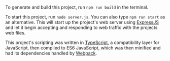 To generate and build this project, run `npm run build` in the terminal.

To start this project, run `node server.js`. You can also type `npm run start` as an alternative. This will start up the project's web server using [ExpressJS](https://expressjs.com/) and let it begin accepting and responding to web traffic with the projects web files.

This project's scripting was written in [TypeScript](https://www.typescriptlang.org/), a compatibility layer for JavaScript, then compiled to ES6 JavaScript, which was then minified and had its dependencies handled by [Webpack](https://webpack.js.org/).
